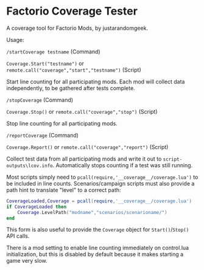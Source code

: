 # Factorio Coverage Tester

A coverage tool for Factorio Mods, by justarandomgeek.

Usage:

`/startCoverage testname` (Command)

`Coverage.Start("testname")` or `remote.call("coverage","start","testname")` (Script)

Start line counting for all participating mods. Each mod will collect data independently, to be gathered after tests complete.

`/stopCoverage` (Command)

`Coverage.Stop()` or `remote.call("coverage","stop")` (Script)

Stop line counting for all participating mods.

`/reportCoverage` (Command)

`Coverage.Report()` or `remote.call("coverage","report")` (Script)

Collect test data from all participating mods and write it out to `script-outputs\lcov.info`. Automatically stops counting if a test was still running.

Most scripts simply need to `pcall(require,'__coverage__/coverage.lua')` to be included in line counts. Scenarios/campaign scripts must also provide a path hint to translate "level" to a correct path:

```lua
CoverageLoaded,Coverage = pcall(require,'__coverage__/coverage.lua')
if CoverageLoaded then
    Coverage.LevelPath("modname","scenarios/scenarioname/")
end
```

This form is also useful to provide the `Coverage` object for `Start()`/`Stop()` API calls.

There is a mod setting to enable line counting immediately on control.lua initialization, but this is disabled by default because it makes starting a game very slow.
